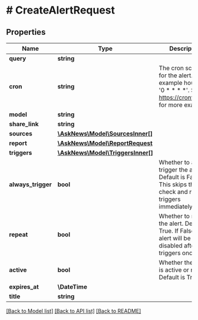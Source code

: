 # # CreateAlertRequest

## Properties

Name | Type | Description | Notes
------------ | ------------- | ------------- | -------------
**query** | **string** |  | [optional]
**cron** | **string** | The cron schedule for the alert. For example hourly is &#39;0 * * * *&#39;. See https://crontab.run/ for more examples |
**model** | **string** |  |
**share_link** | **string** |  | [optional]
**sources** | [**\AskNews\Model\SourcesInner[]**](SourcesInner.md) |  |
**report** | [**\AskNews\Model\ReportRequest**](ReportRequest.md) |  | [optional]
**triggers** | [**\AskNews\Model\TriggersInner[]**](TriggersInner.md) |  |
**always_trigger** | **bool** | Whether to always trigger the alert. Default is False. This skips the alert check and run triggers immediately | [optional] [default to false]
**repeat** | **bool** | Whether to repeat the alert. Default is True. If False, the alert will be disabled after it triggers once | [optional] [default to true]
**active** | **bool** | Whether the alert is active or not. Default is True. | [optional] [default to true]
**expires_at** | **\DateTime** |  | [optional]
**title** | **string** |  | [optional]

[[Back to Model list]](../../README.md#models) [[Back to API list]](../../README.md#endpoints) [[Back to README]](../../README.md)
